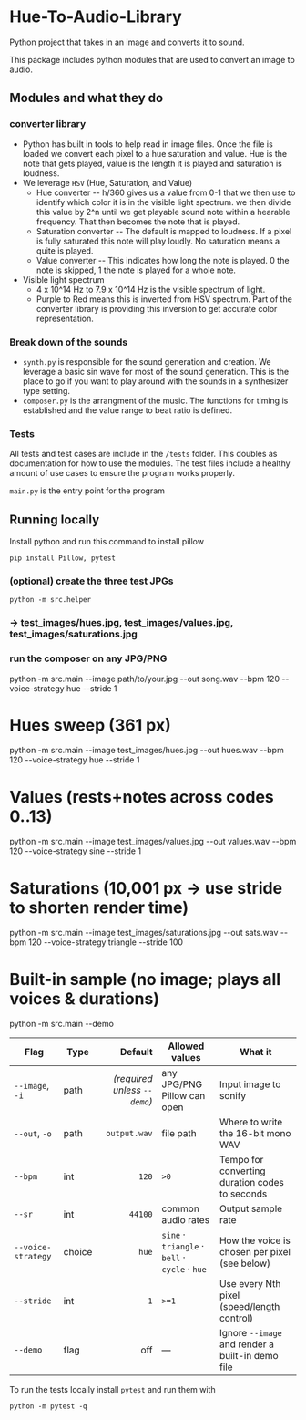 # Hue-To-Audio-Library
Python project that takes in an image and converts it to sound.

This package includes python modules that are used to convert an image to audio.

## Modules and what they do

### converter library
- Python has built in tools to help read in image files. Once the file is loaded we convert each pixel to a hue saturation and value. Hue is the note that gets played, value is the length it is played and saturation is loudness.
- We leverage `HSV` (Hue, Saturation, and Value)
  - Hue converter -- h/360 gives us a value from 0-1 that we then use to identify which color it is in the visible light spectrum. we then divide this value by 2^n until we get playable sound note within a hearable frequency. That then becomes the note that is played.
  - Saturation converter -- The default is mapped to loudness. If a pixel is fully saturated this note will play loudly. No saturation means a quite is played.
  - Value converter -- This indicates how long the note is played. 0 the note is skipped, 1 the note is played for a whole note.
- Visible light spectrum
  - 4 x 10^14 Hz to 7.9 x 10^14 Hz is the visible spectrum of light. 
  - Purple to Red means this is inverted from HSV spectrum. Part of the converter library is providing this inversion to get accurate color representation. 


### Break down of the sounds
- `synth.py` is responsible for the sound generation and creation. We leverage a basic sin wave for most of the sound generation. This is the place to go if you want to play around with the sounds in a synthesizer type setting.
- `composer.py` is the arrangment of the music. The functions for timing is established and the value range to beat ratio is defined.

### Tests
All tests and test cases are include in the `/tests` folder. This doubles as documentation for how to use the modules. The test files include a healthy amount of use cases to ensure the program works properly.

`main.py` is the entry point for the program

## Running locally
Install python and run this command to install pillow
```
pip install Pillow, pytest
```

### (optional) create the three test JPGs
```python -m src.helper```
### -> test_images/hues.jpg, test_images/values.jpg, test_images/saturations.jpg

### run the composer on any JPG/PNG
python -m src.main --image path/to/your.jpg --out song.wav --bpm 120 --voice-strategy hue --stride 1

# Hues sweep (361 px)
python -m src.main --image test_images/hues.jpg --out hues.wav --bpm 120 --voice-strategy hue --stride 1

# Values (rests+notes across codes 0..13)
python -m src.main --image test_images/values.jpg --out values.wav --bpm 120 --voice-strategy sine --stride 1

# Saturations (10,001 px → use stride to shorten render time)
python -m src.main --image test_images/saturations.jpg --out sats.wav --bpm 120 --voice-strategy triangle --stride 100

# Built-in sample (no image; plays all voices & durations)
python -m src.main --demo

| Flag | Type  | Default | Allowed values | What it |
| ------------------ | ------ | ---------------------------: | ---------------------------------------------- | ------------------------------------------------ |
| `--image`, `-i`    | path   | *(required unless `--demo`)* | any JPG/PNG Pillow can open                 | Input image to sonify |
| `--out`, `-o`      | path   |                 `output.wav` | file path                                      | Where to write the 16-bit mono WAV               |
| `--bpm`            | int    |                        `120` | `>0`                                           | Tempo for converting duration codes to seconds   |
| `--sr`             | int    |                      `44100` | common audio rates                             | Output sample rate                               |
| `--voice-strategy` | choice |                        `hue` | `sine` · `triangle` · `bell` · `cycle` · `hue` | How the voice is chosen per pixel (see below)    |
| `--stride`         | int    |                          `1` | `>=1`                                          | Use every Nth pixel (speed/length control)       |
| `--demo`           | flag   |                          off | —                                              | Ignore `--image` and render a built-in demo file |




To run the tests locally install `pytest` and run them with 
```
python -m pytest -q
```
